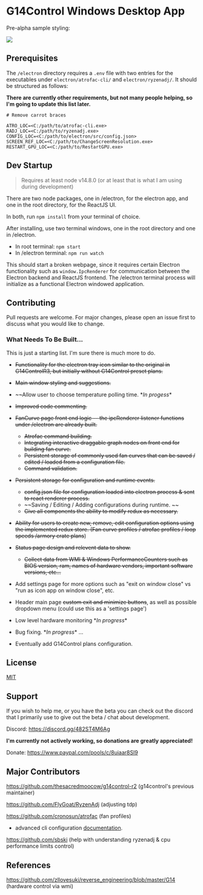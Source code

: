 <!-- @format -->

# G14Control Windows Desktop App

Pre-alpha sample styling:

[![](https://img.youtube.com/vi/4RbYqslijug/0.jpg)](http://www.youtube.com/watch?v=4RbYqslijug "Click to play on Youtube.com")

## Prerequisites

The `/electron` directory requires a `.env` file with two entries for the executables under `electron/atrofac-cli/` and `electron/ryzenadj/`. It should be structured as follows:

**There are currently other requirements, but not many people helping, so I'm going to update this list later.**
```
# Remove carrot braces

ATRO_LOC=<C:/path/to/atrofac-cli.exe>
RADJ_LOC=<C:/path/to/ryzenadj.exe>
CONFIG_LOC=<C:/path/to/electron/src/config.json>
SCREEN_REF_LOC=<C:/path/to/ChangeScreenResolution.exe>
RESTART_GPU_LOC=<C:/path/to/RestartGPU.exe>
```

## Dev Startup

> Requires at least node v14.8.0 (or at least that is what I am using during development)

There are two node packages, one in /electron, for the electron app, and one in the root directory, for the ReactJS UI.

In both, run `npm install` from your terminal of choice.

After installing, use two terminal windows, one in the root directory and one in /electron.

- In root terminal: `npm start`
- In /electron terminal: `npm run watch`

This should start a broken webpage, since it requires certain Electron functionality such as `window.IpcRenderer` for communication between the Electron backend and ReactJS frontend. The /electron terminal process will initialize as a functional Electron windowed application.

## Contributing

Pull requests are welcome. For major changes, please open an issue first to discuss what you would like to change.

### What Needs To Be Built...

This is just a starting list. I'm sure there is much more to do.

- ~~Functionality for the electron tray icon similar to the original in G14ControlR3, but initially without G14Control preset plans.~~
- ~~Main window styling and suggestions.~~
- ~~Allow user to choose temperature polling time. \*_In progess_\*
- ~~Improved code commenting.~~
- ~~FanCurve page front end logic -- the ipcRenderer listener functions under /electron are already built.~~
  - ~~Atrofac command building.~~
  - ~~Integrating interactive draggable graph nodes on front end for building fan curve.~~
  - ~~Persistent storage of commonly used fan curves that can be saved / edited / loaded from a configuration file.~~
  - ~~Command validation.~~
- ~~Persistent storage for configuration and runtime events.~~
  - ~~config.json file for configuration loaded into electron process & sent to react renderer process.~~
  - ~~Saving / Editing / Adding configurations during runtime. ~~
  - ~~Give all components the ability to modify redux as necessary.~~
- ~~Ability for users to create new, remove, edit configuration options using the implemented redux store. (Fan curve profiles / atrofac profiles / loop speeds /armory crate plans~~)
- ~~Status page design and relevent data to show.~~
  - ~~Collect data from WMI & Windows PerformanceCounters such as BIOS version, ram, names of hardware vendors, important software versions, etc...~~
- Add settings page for more options such as "exit on window close" vs "run as icon app on window close", etc.
- Header main page ~~custom exit and minimize buttons~~, as well as possible dropdown menu (could use this as a 'settings page')
- Low level hardware monitoring \*_In progress_\*
 - Bug fixing. \*_In progress_\*
  ...

- Eventually add G14Control plans configuration.

## License

[MIT](https://github.com/aredden/electron-G14Control/blob/main/LICENSE)

## Support

If you wish to help me, or you have the beta you can check out the discord that I primarily use to give out the beta / chat about development.

Discord: https://discord.gg/482ST4M6Ag

**I'm currently not actively working, so donations are greatly appreciated!** 

Donate: https://www.paypal.com/pools/c/8uiaar8Sl9

## Major Contributors

https://github.com/thesacredmoocow/g14control-r2 (g14control's previous maintainer)

https://github.com/FlyGoat/RyzenAdj (adjusting tdp)

https://github.com/cronosun/atrofac (fan profiles)
- advanced cli configuration [documentation](https://github.com/cronosun/atrofac/blob/master/ADVANCED.md).

https://github.com/sbski (help with understanding ryzenadj & cpu performance limits control)


## References

https://github.com/zllovesuki/reverse_engineering/blob/master/G14 (hardware control via wmi)
